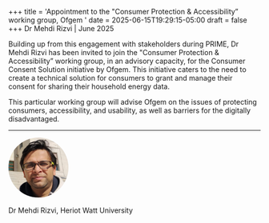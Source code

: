 +++
title = 'Appointment to the "Consumer Protection & Accessibility” working group, Ofgem '
date = 2025-06-15T19:29:15-05:00
draft = false
+++
Dr Mehdi Rizvi | June 2025

Building up from this engagement with stakeholders during PRIME, Dr Mehdi Rizvi has been invited to join the "Consumer Protection & Accessibility” working group, in an advisory capacity, for the Consumer Consent Solution initiative by Ofgem. This initiative caters to the need to create a technical solution for consumers to grant and manage their consent for sharing their household energy data.

This particular working group will advise Ofgem on the issues of protecting consumers, accessibility, and usability, as well as barriers for the digitally disadvantaged.
 
---

<div class="row" style="margin-bottom:0.5em;">
  <div class="team-image col-lg-2 d-flex align-items-center justify-content-start">
    <img alt="Photo of Dr Rizvi" src="/images/team/mehdi-rizvi.png" style="width:120px;height:120px;object-fit:cover;border-radius:50%;">
  </div>
</div>
<div class="row">
  <div class="team-meta col-lg-2 d-flex align-items-center justify-content-start">
    <p class="team-name mb-0" style="text-align:left;width:100%;">Dr Mehdi Rizvi, Heriot Watt University</p>
  </div>
</div>